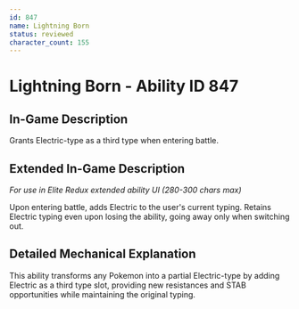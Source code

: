 ```yaml
---
id: 847
name: Lightning Born
status: reviewed
character_count: 155
---
```


# Lightning Born - Ability ID 847

## In-Game Description
Grants Electric-type as a third type when entering battle.

## Extended In-Game Description
*For use in Elite Redux extended ability UI (280-300 chars max)*

Upon entering battle, adds Electric to the user's current typing. Retains Electric typing even upon losing the ability, going away only when switching out.

## Detailed Mechanical Explanation

This ability transforms any Pokemon into a partial Electric-type by adding Electric as a third type slot, providing new resistances and STAB opportunities while maintaining the original typing.